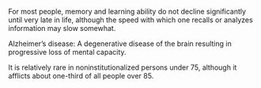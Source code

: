 For most people, memory and learning ability do not decline significantly until very late in life, although the speed with which one recalls or analyzes information may slow somewhat.

Alzheimer’s disease: A degenerative disease of the brain resulting in progressive loss of mental capacity.


It is relatively rare in noninstitutionalized persons under 75, although it afflicts about one-third of all people over 85.